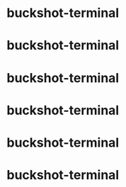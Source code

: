 # buckshot-terminal
# buckshot-terminal
# buckshot-terminal
# buckshot-terminal
# buckshot-terminal
# buckshot-terminal
